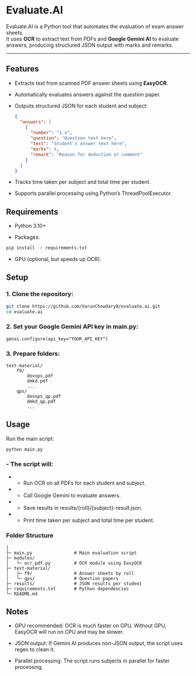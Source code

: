 # Evaluate.AI

Evaluate.AI is a Python tool that automates the evaluation of exam answer sheets.  
It uses **OCR** to extract text from PDFs and **Google Gemini AI** to evaluate answers, producing structured JSON output with marks and remarks.

---

## Features

- Extracts text from scanned PDF answer sheets using **EasyOCR**.
- Automatically evaluates answers against the question paper.
- Outputs structured JSON for each student and subject:
  ```json
  {
    "answers": [
      {
        "number": "1.a",
        "question": "Question text here",
        "text": "Student's answer text here",
        "marks": 4,
        "remark": "Reason for deduction or comment"
      }
    ]
  }

- Tracks time taken per subject and total time per student.

- Supports parallel processing using Python’s ThreadPoolExecutor.

## Requirements

- Python 3.10+

- Packages:
```bash
pip install -r requirements.txt
```

- GPU (optional, but speeds up OCR).



## Setup

### 1. Clone the repository:
```bash
git clone https://github.com/VarunChowdary0/evaluate.ai.git
cd evaluate.ai
```

### 2. Set your Google Gemini API key in main.py:
```
genai.configure(api_key="YOUR_API_KEY")
```

### 3. Prepare folders:
```
test-material/
    f9/
        devops.pdf
        dmkd.pdf
        ...
    qps/
        devops_qp.pdf
        dmkd_qp.pdf
        ...
```

## Usage

Run the main script:
```
python main.py
```

### - The script will:

- - Run OCR on all PDFs for each student and subject.

- - Call Google Gemini to evaluate answers.

- - Save results in results/{roll}/{subject}-result.json.

- - Print time taken per subject and total time per student.

### Folder Structure
```evaluate.ai/
│
├─ main.py                # Main evaluation script
├─ modules/
│   └─ ocr_pdf.py         # OCR module using EasyOCR
├─ test-material/
│   ├─ f9/                # Answer sheets by roll
│   └─ qps/               # Question papers
├─ results/               # JSON results per student
├─ requirements.txt       # Python dependencies
└─ README.md
```

## Notes

- GPU recommended: OCR is much faster on GPU. Without GPU, EasyOCR will run on CPU and may be slower.

- JSON output: If Gemini AI produces non-JSON output, the script uses regex to clean it.

- Parallel processing: The script runs subjects in parallel for faster processing.
